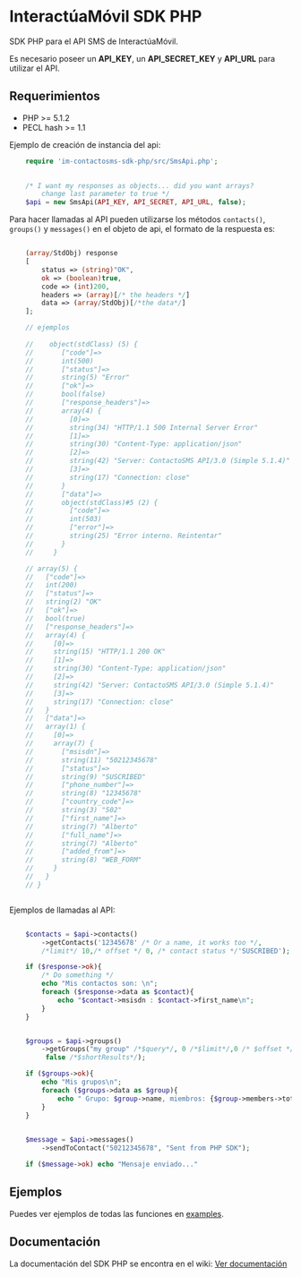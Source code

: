 # InteractúaMóvil SDK PHP

SDK PHP para el API SMS de InteractúaMóvil.

Es necesario poseer un **API_KEY**, un **API_SECRET_KEY** y **API_URL**
para utilizar el API.

## Requerimientos
* PHP >= 5.1.2
* PECL hash >= 1.1

Ejemplo de creación de instancia del api:
    
```php
    require 'im-contactosms-sdk-php/src/SmsApi.php';

    
    /* I want my responses as objects... did you want arrays? 
        change last parameter to true */ 
    $api = new SmsApi(API_KEY, API_SECRET, API_URL, false);  

```

Para hacer llamadas al API pueden utilizarse los métodos `contacts()`, `groups()` y `messages()`  en el objeto de api, el formato de la respuesta es:

```php

    (array/StdObj) response
    [
        status => (string)"OK",
        ok => (boolean)true,
        code => (int)200,
        headers => (array)[/* the headers */]
        data => (array/StdObj)[/*the data*/]
    ];

    // ejemplos
    
    //    object(stdClass) (5) {
    //       ["code"]=>
    //       int(500)
    //       ["status"]=>
    //       string(5) "Error"
    //       ["ok"]=>
    //       bool(false)
    //       ["response_headers"]=>
    //       array(4) {
    //         [0]=>
    //         string(34) "HTTP/1.1 500 Internal Server Error"
    //         [1]=>
    //         string(30) "Content-Type: application/json"
    //         [2]=>
    //         string(42) "Server: ContactoSMS API/3.0 (Simple 5.1.4)"
    //         [3]=>
    //         string(17) "Connection: close"
    //       }
    //       ["data"]=>
    //       object(stdClass)#5 (2) {
    //         ["code"]=>
    //         int(503)
    //         ["error"]=>
    //         string(25) "Error interno. Reintentar"
    //       }
    //     }

    // array(5) {
    //   ["code"]=>
    //   int(200)
    //   ["status"]=>
    //   string(2) "OK"
    //   ["ok"]=>
    //   bool(true)
    //   ["response_headers"]=>
    //   array(4) {
    //     [0]=>
    //     string(15) "HTTP/1.1 200 OK"
    //     [1]=>
    //     string(30) "Content-Type: application/json"
    //     [2]=>
    //     string(42) "Server: ContactoSMS API/3.0 (Simple 5.1.4)"
    //     [3]=>
    //     string(17) "Connection: close"
    //   }
    //   ["data"]=>
    //   array(1) {
    //     [0]=>
    //     array(7) {
    //       ["msisdn"]=>
    //       string(11) "50212345678"
    //       ["status"]=>
    //       string(9) "SUSCRIBED"
    //       ["phone_number"]=>
    //       string(8) "12345678"
    //       ["country_code"]=>
    //       string(3) "502"
    //       ["first_name"]=>
    //       string(7) "Alberto"
    //       ["full_name"]=>
    //       string(7) "Alberto"
    //       ["added_from"]=>
    //       string(8) "WEB_FORM"
    //     }
    //   }
    // }



```
Ejemplos de llamadas al API:

```php

    $contacts = $api->contacts()
        ->getContacts('12345678' /* Or a name, it works too */,
        /*limit*/ 10,/* offset */ 0, /* contact status */'SUSCRIBED');

    if ($response->ok){
        /* Do something */
        echo "Mis contactos son: \n";
        foreach ($response->data as $contact){
            echo "$contact->msisdn : $contact->first_name\n";
        }
    }


    $groups = $api->groups()
        ->getGroups("my group" /*$query*/, 0 /*$limit*/,0 /* $offset */,
         false /*$shortResults*/);

    if ($groups->ok){
        echo "Mis grupos\n";
        foreach ($groups->data as $group){
            echo " Grupo: $group->name, miembros: {$group->members->total}\n";
        }
    }

    
    $message = $api->messages()
        ->sendToContact("50212345678", "Sent from PHP SDK");

    if ($message->ok) echo "Mensaje enviado..."

```

## Ejemplos

Puedes ver ejemplos de todas las funciones en [examples](https://github.com/interactuamovil/im-contactosms-sdk-php/tree/master/examples).


## Documentación

La documentación del SDK PHP se encontra en el wiki: [Ver documentación](https://github.com/interactuamovil/im-contactosms-sdk-php/wiki)